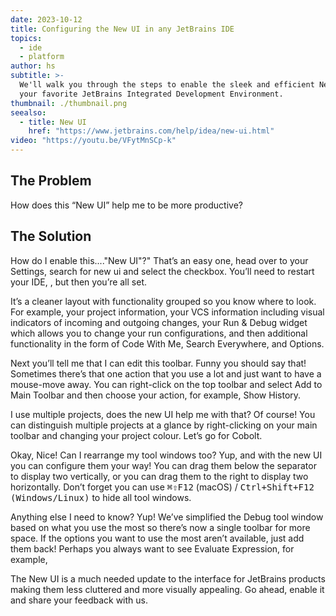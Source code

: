 ```yaml
---
date: 2023-10-12
title: Configuring the New UI in any JetBrains IDE
topics:
  - ide
  - platform
author: hs
subtitle: >-
  We'll walk you through the steps to enable the sleek and efficient New UI in
  your favorite JetBrains Integrated Development Environment.
thumbnail: ./thumbnail.png
seealso:
  - title: New UI
    href: "https://www.jetbrains.com/help/idea/new-ui.html"
video: "https://youtu.be/VFytMnSCp-k"
---
```


## The Problem

How does this “New UI” help me to be more productive?

## The Solution

How do I enable this...."New UI"?" That’s an easy one, head over to your Settings, search for new ui and select the checkbox. You’ll need to restart your IDE, <production filler content>, but then you’re all set.

It’s a cleaner layout with functionality grouped so you know where to look. For example, your project information, your VCS information including visual indicators of incoming and outgoing changes, your Run & Debug widget which allows you to change your run configurations, and then additional functionality in the form of Code With Me, Search Everywhere, and Options.

Next you’ll tell me that I can edit this toolbar. Funny you should say that! Sometimes there’s that one action that you use a lot and just want to have a mouse-move away. You can right-click on the top toolbar and select Add to Main Toolbar and then choose your action, for example, Show History.

I use multiple projects, does the new UI help me with that? Of course! You can distinguish multiple projects at a glance by right-clicking on your main toolbar and changing your project colour. Let’s go for Cobolt.

Okay, Nice! Can I rearrange my tool windows too? Yup, and with the new UI you can configure them your way! You can drag them below the separator to display two vertically, or you can drag them to the right to display two horizontally. Don’t forget you can use <kbd>⌘⇧F12</kbd> (macOS) / <kbd>Ctrl+Shift+F12 (Windows/Linux)</kbd> to hide all tool windows.

Anything else I need to know? Yup! We’ve simplified the Debug tool window based on what you use the most so there’s now a single toolbar for more space. If the options you want to use the most aren’t available, just add them back! Perhaps you always want to see Evaluate Expression, for example,

The New UI is a much needed update to the interface for JetBrains products making them less cluttered and more visually appealing. Go ahead, enable it and share your feedback with us.
